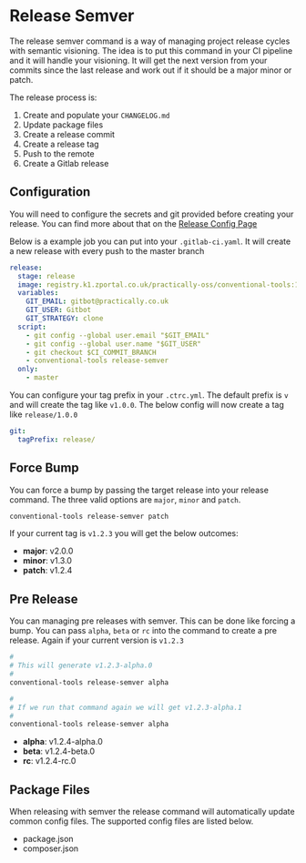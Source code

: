 # Release Semver

The release semver command is a way of managing project release cycles with
semantic visioning. The idea is to put this command in your CI pipeline and it
will handle your visioning. It will get the next version from your commits since
the last release and work out if it should be a major minor or patch.

The release process is:

1. Create and populate your `CHANGELOG.md`
2. Update package files
3. Create a release commit
4. Create a release tag
5. Push to the remote
6. Create a Gitlab release

## Configuration

You will need to configure the secrets and git provided before creating your
release. You can find more about that on the
[Release Config Page](./release-config.md)

Below is a example job you can put into your `.gitlab-ci.yaml`. It will create a
new release with every push to the master branch

```yaml
release:
  stage: release
  image: registry.k1.zportal.co.uk/practically-oss/conventional-tools:1.x
  variables:
    GIT_EMAIL: gitbot@practically.co.uk
    GIT_USER: Gitbot
    GIT_STRATEGY: clone
  script:
    - git config --global user.email "$GIT_EMAIL"
    - git config --global user.name "$GIT_USER"
    - git checkout $CI_COMMIT_BRANCH
    - conventional-tools release-semver
  only:
    - master
```

You can configure your tag prefix in your `.ctrc.yml`. The default prefix is `v`
and will create the tag like `v1.0.0`. The below config will now create a tag
like `release/1.0.0`

```yaml
git:
  tagPrefix: release/
```

## Force Bump

You can force a bump by passing the target release into your release command.
The three valid options are `major`, `minor` and `patch`.

```sh
conventional-tools release-semver patch
```

If your current tag is `v1.2.3` you will get the below outcomes:

- **major**: v2.0.0
- **minor**: v1.3.0
- **patch**: v1.2.4

## Pre Release

You can managing pre releases with semver. This can be done like forcing a bump.
You can pass `alpha`, `beta` or `rc` into the command to create a pre release.
Again if your current version is `v1.2.3`

```sh
#
# This will generate v1.2.3-alpha.0
#
conventional-tools release-semver alpha

#
# If we run that command again we will get v1.2.3-alpha.1
#
conventional-tools release-semver alpha
```

- **alpha**: v1.2.4-alpha.0
- **beta**: v1.2.4-beta.0
- **rc**: v1.2.4-rc.0

## Package Files

When releasing with semver the release command will automatically update common
config files. The supported config files are listed below.

- package.json
- composer.json
